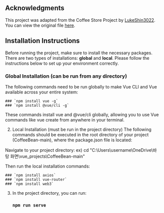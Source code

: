 ## Acknowledgments

This project was adapted from the Coffee Store Project by [LukeShin3022](https://github.com/LukeShin3022). You can view the original file [here](https://github.com/LukeShin3022/CoffeeShop/blob/main/README.md).

## Installation Instructions

Before running the project, make sure to install the necessary packages. There are two types of installations: **global** and **local**. Please follow the instructions below to set up your environment correctly.

### Global Installation (can be run from any directory)

The following commands need to be run globally to make Vue CLI and Vue available across your entire system:

    ### `npm install vue -g`
    ### `npm install @vue/cli -g`

These commands install vue and @vue/cli globally, allowing you to use Vue commands like vue create from anywhere in your terminal.


2. Local Installation (must be run in the project directory)
The following commands should be executed in the root directory of your project (CoffeeBean-main), where the package.json file is located:

Navigate to your project directory:
ex) cd "C:\Users\username\OneDrive\바탕 화면\vue_projects\CoffeeBean-main"

Then run the local installation commands:

    ### `npm install axios`
    ### `npm install vue-router`
    ### `npm install web3`


3. In the project directory, you can run:
    ### `npm run serve`
